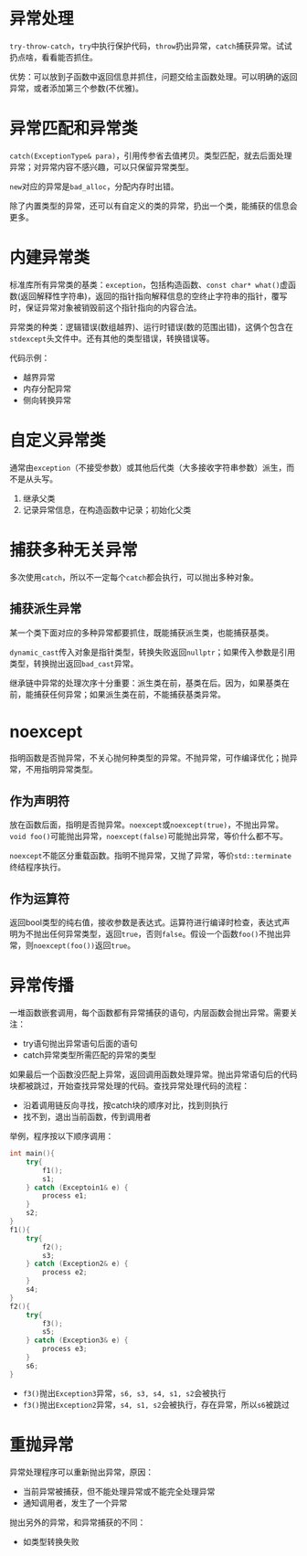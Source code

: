 # 异常处理

`try-throw-catch`，`try`中执行保护代码，`throw`扔出异常，`catch`捕获异常。试试扔点啥，看看能否抓住。

优势：可以放到子函数中返回信息并抓住，问题交给主函数处理。可以明确的返回异常，或者添加第三个参数(不优雅)。

# 异常匹配和异常类

`catch(ExceptionType& para)`，引用传参省去值拷贝。类型匹配，就去后面处理异常；对异常内容不感兴趣，可以只保留异常类型。

`new`对应的异常是`bad_alloc`，分配内存时出错。

除了内置类型的异常，还可以有自定义的类的异常，扔出一个类，能捕获的信息会更多。

# 内建异常类

标准库所有异常类的基类：`exception`，包括构造函数、`const char* what()`虚函数(返回解释性字符串)，返回的指针指向解释信息的空终止字符串的指针，覆写时，保证异常对象被销毁前这个指针指向的内容合法。

异常类的种类：逻辑错误(数组越界)、运行时错误(数的范围出错)，这俩个包含在`stdexcept`头文件中。还有其他的类型错误，转换错误等。

代码示例：

- 越界异常
- 内存分配异常
- 侧向转换异常

# 自定义异常类

通常由`exception`（不接受参数）或其他后代类（大多接收字符串参数）派生，而不是从头写。

1. 继承父类
2. 记录异常信息，在构造函数中记录；初始化父类


# 捕获多种无关异常

多次使用`catch`，所以不一定每个`catch`都会执行，可以抛出多种对象。

## 捕获派生异常

某一个类下面对应的多种异常都要抓住，既能捕获派生类，也能捕获基类。

`dynamic_cast`传入对象是指针类型，转换失败返回`nullptr`；如果传入参数是引用类型，转换抛出返回`bad_cast`异常。

继承链中异常的处理次序十分重要：派生类在前，基类在后。因为，如果基类在前，能捕获任何异常；如果派生类在前，不能捕获基类异常。

# noexcept

指明函数是否抛异常，不关心抛何种类型的异常。不抛异常，可作编译优化；抛异常，不用指明异常类型。

## 作为声明符

放在函数后面，指明是否抛异常。`noexcept`或`noexcept(true)`，不抛出异常。`void foo()`可能抛出异常，`noexcept(false)`可能抛出异常，等价什么都不写。

`noexcept`不能区分重载函数。指明不抛异常，又抛了异常，等价`std::terminate`终结程序执行。

## 作为运算符

返回bool类型的纯右值，接收参数是表达式。运算符进行编译时检查，表达式声明为不抛出任何异常类型，返回`true`，否则`false`。假设一个函数`foo()`不抛出异常，则`noexcept(foo())`返回`true`。

# 异常传播

一堆函数嵌套调用，每个函数都有异常捕获的语句，内层函数会抛出异常。需要关注：
- try语句抛出异常语句后面的语句
- catch异常类型所需匹配的异常的类型

如果最后一个函数没匹配上异常，返回调用函数处理异常。抛出异常语句后的代码块都被跳过，开始查找异常处理的代码。查找异常处理代码的流程：
- 沿着调用链反向寻找，按catch块的顺序对比，找到则执行
- 找不到，退出当前函数，传到调用者

举例，程序按以下顺序调用：
```C++
int main(){
    try{
        f1();
        s1;
    } catch (Exceptoin1& e) {
        process e1;
    }
    s2;
}
f1(){
    try{
        f2();
        s3;
    } catch (Exception2& e) {
        process e2;
    }
    s4;
}
f2(){
    try{
        f3();
        s5;
    } catch (Exception3& e) {
        process e3;
    }
    s6;
}
```

- `f3()`抛出`Exception3`异常，`s6, s3, s4, s1, s2`会被执行
- `f3()`抛出`Exception2`异常，`s4, s1, s2`会被执行，存在异常，所以`s6`被跳过

# 重抛异常

异常处理程序可以重新抛出异常，原因：
- 当前异常被捕获，但不能处理异常或不能完全处理异常
- 通知调用者，发生了一个异常

抛出另外的异常，和异常捕获的不同：
- 如类型转换失败